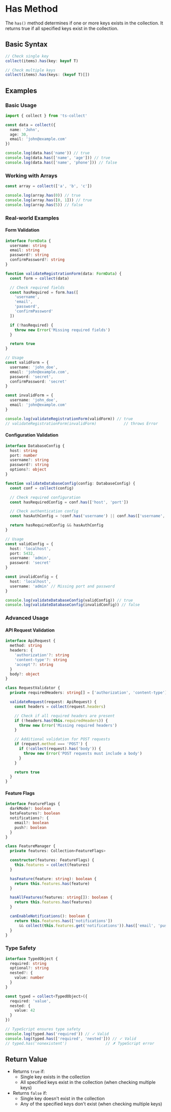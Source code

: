 # Has Method

The `has()` method determines if one or more keys exists in the collection. It returns true if all specified keys exist in the collection.

## Basic Syntax

```typescript
// Check single key
collect(items).has(key: keyof T)

// Check multiple keys
collect(items).has(keys: (keyof T)[])
```

## Examples

### Basic Usage

```typescript
import { collect } from 'ts-collect'

const data = collect({
  name: 'John',
  age: 30,
  email: 'john@example.com'
})

console.log(data.has('name')) // true
console.log(data.has(['name', 'age'])) // true
console.log(data.has(['name', 'phone'])) // false
```

### Working with Arrays

```typescript
const array = collect(['a', 'b', 'c'])

console.log(array.has(0)) // true
console.log(array.has([0, 1])) // true
console.log(array.has(5)) // false
```

### Real-world Examples

#### Form Validation

```typescript
interface FormData {
  username: string
  email: string
  password?: string
  confirmPassword?: string
}

function validateRegistrationForm(data: FormData) {
  const form = collect(data)

  // Check required fields
  const hasRequired = form.has([
    'username',
    'email',
    'password',
    'confirmPassword'
  ])

  if (!hasRequired) {
    throw new Error('Missing required fields')
  }

  return true
}

// Usage
const validForm = {
  username: 'john_doe',
  email: 'john@example.com',
  password: 'secret',
  confirmPassword: 'secret'
}

const invalidForm = {
  username: 'john_doe',
  email: 'john@example.com'
}

console.log(validateRegistrationForm(validForm)) // true
// validateRegistrationForm(invalidForm)            // throws Error
```

#### Configuration Validation

```typescript
interface DatabaseConfig {
  host: string
  port: number
  username?: string
  password?: string
  options?: object
}

function validateDatabaseConfig(config: DatabaseConfig) {
  const conf = collect(config)

  // Check required configuration
  const hasRequiredConfig = conf.has(['host', 'port'])

  // Check authentication config
  const hasAuthConfig = !conf.has('username') || conf.has(['username', 'password'])

  return hasRequiredConfig && hasAuthConfig
}

// Usage
const validConfig = {
  host: 'localhost',
  port: 5432,
  username: 'admin',
  password: 'secret'
}

const invalidConfig = {
  host: 'localhost',
  username: 'admin' // Missing port and password
}

console.log(validateDatabaseConfig(validConfig)) // true
console.log(validateDatabaseConfig(invalidConfig)) // false
```

### Advanced Usage

#### API Request Validation

```typescript
interface ApiRequest {
  method: string
  headers: {
    'authorization'?: string
    'content-type'?: string
    'accept'?: string
  }
  body?: object
}

class RequestValidator {
  private requiredHeaders: string[] = ['authorization', 'content-type']

  validateRequest(request: ApiRequest) {
    const headers = collect(request.headers)

    // Check if all required headers are present
    if (!headers.has(this.requiredHeaders)) {
      throw new Error('Missing required headers')
    }

    // Additional validation for POST requests
    if (request.method === 'POST') {
      if (!collect(request).has('body')) {
        throw new Error('POST requests must include a body')
      }
    }

    return true
  }
}
```

#### Feature Flags

```typescript
interface FeatureFlags {
  darkMode?: boolean
  betaFeatures?: boolean
  notifications?: {
    email?: boolean
    push?: boolean
  }
}

class FeatureManager {
  private features: Collection<FeatureFlags>

  constructor(features: FeatureFlags) {
    this.features = collect(features)
  }

  hasFeature(feature: string): boolean {
    return this.features.has(feature)
  }

  hasAllFeatures(features: string[]): boolean {
    return this.features.has(features)
  }

  canEnableNotifications(): boolean {
    return this.features.has(['notifications'])
      && collect(this.features.get('notifications')).has(['email', 'push'])
  }
}
```

### Type Safety

```typescript
interface TypedObject {
  required: string
  optional?: string
  nested?: {
    value: number
  }
}

const typed = collect<TypedObject>({
  required: 'value',
  nested: {
    value: 42
  }
})

// TypeScript ensures type safety
console.log(typed.has('required')) // ✓ Valid
console.log(typed.has(['required', 'nested'])) // ✓ Valid
// typed.has('nonexistent')                 // ✗ TypeScript error
```

## Return Value

- Returns `true` if:
  - Single key exists in the collection
  - All specified keys exist in the collection (when checking multiple keys)
- Returns `false` if:
  - Single key doesn't exist in the collection
  - Any of the specified keys don't exist (when checking multiple keys)
